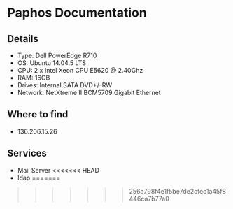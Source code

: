 # Paphos Documentation

## Details

* Type: Dell PowerEdge R710
* OS: Ubuntu 14.04.5 LTS
* CPU: 2 x Intel Xeon CPU E5620 @ 2.40Ghz
* RAM: 16GB
* Drives: Internal SATA DVD+/-RW
* Network: NetXtreme II BCM5709 Gigabit Ethernet

## Where to find

* 136.206.15.26

## Services

* Mail Server 
<<<<<<< HEAD
* ldap
=======
>>>>>>> 256a798f4e1f5be7de2cfec1a45f8446ca7b77a0
